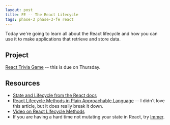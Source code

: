 ```yaml
---
layout: post
title: FE -- The React Lifecycle
tags: phase-3 phase-3-fe react
---
```


Today we're going to learn all about the React lifecycle and how you can use it to make applications that retrieve and store data.

## Project

[React Trivia Game](https://classroom.github.com/a/GhD4TEFa) -- this is due on Thursday.

## Resources

- [State and Lifecycle from the React docs](https://reactjs.org/docs/state-and-lifecycle.html)
- [React Lifecycle Methods in Plain Approachable Language](https://blog.logrocket.com/the-new-react-lifecycle-methods-in-plain-approachable-language-61a2105859f3/) -- I didn't love this article, but it does really break it down.
- [Video on React Lifecycle Methods](https://www.youtube.com/watch?v=7iHepe36m0c&feature=youtu.be)
- If you are having a hard time not mutating your state in React, try [Immer](https://immerjs.github.io/immer/docs/introduction).
